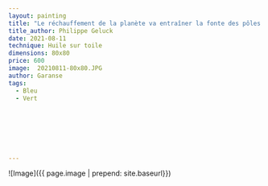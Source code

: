 ```yaml
---
layout: painting
title: "Le réchauffement de la planète va entraîner la fonte des pôles et certains se battent pour inverser le mouvement. Or moi, je dis que c'est dangereux ! Il ne faut jamais recongeler un pôle qu'on a fait dégeler."                      
title_author: Philippe Geluck                                           
date: 2021-08-11
technique: Huile sur toile 
dimensions: 80x80
price: 600
image:  20210811-80x80.JPG
author: Garanse
tags:
  - Bleu
  - Vert
  
  
  
  
  
  
  
---
```

![Image]({{ page.image | prepend: site.baseurl}})

